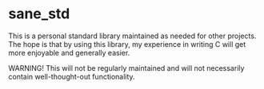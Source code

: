 # sane_std

This is a personal standard library maintained as needed for other projects. The hope is that by using this library, my experience in writing C will get more enjoyable and generally easier.

WARNING! This will not be regularly maintained and will not necessarily contain well-thought-out functionality.
